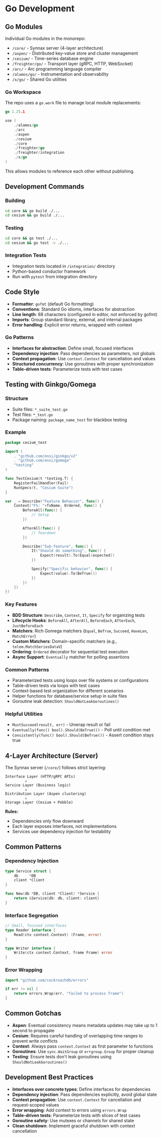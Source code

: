 # Go Development

## Go Modules

Individual Go modules in the monorepo:

- `/core/` - Synnax server (4-layer architecture)
- `/aspen/` - Distributed key-value store and cluster management
- `/cesium/` - Time-series database engine
- `/freighter/go/` - Transport layer (gRPC, HTTP, WebSocket)
- `/arc/` - Arc programming language compiler
- `/alamos/go/` - Instrumentation and observability
- `/x/go/` - Shared Go utilities

### Go Workspace

The repo uses a `go.work` file to manage local module replacements:

```go
go 1.25.1

use (
    ./alamos/go
    ./arc
    ./aspen
    ./cesium
    ./core
    ./freighter/go
    ./freighter/integration
    ./x/go
)
```

This allows modules to reference each other without publishing.

## Development Commands

### Building

```bash
cd core && go build ./...
cd cesium && go build ./...
```

### Testing

```bash
cd core && go test ./...
cd cesium && go test -v ./...
```

### Integration Tests

- Integration tests located in `/integration/` directory
- Python-based conductor framework
- Run with `pytest` from integration directory

## Code Style

- **Formatter**: `gofmt` (default Go formatting)
- **Conventions**: Standard Go idioms, interfaces for abstraction
- **Line length**: 88 characters (configured in editor, not enforced by gofmt)
- **Imports**: Group standard library, external, and internal packages
- **Error handling**: Explicit error returns, wrapped with context

### Go Patterns

- **Interfaces for abstraction**: Define small, focused interfaces
- **Dependency injection**: Pass dependencies as parameters, not globals
- **Context propagation**: Use `context.Context` for cancellation and values
- **Structured concurrency**: Use goroutines with proper synchronization
- **Table-driven tests**: Parameterize tests with test cases

## Testing with Ginkgo/Gomega

### Structure

- Suite files: `*_suite_test.go`
- Test files: `*_test.go`
- Package naming: `package_name_test` for blackbox testing

### Example

```go
package cesium_test

import (
    . "github.com/onsi/ginkgo/v2"
    . "github.com/onsi/gomega"
    "testing"
)

func TestCesium(t *testing.T) {
    RegisterFailHandler(Fail)
    RunSpecs(t, "Cesium Suite")
}

var _ = Describe("Feature Behavior", func() {
    Context("FS: "+fsName, Ordered, func() {
        BeforeAll(func() {
            // Setup
        })

        AfterAll(func() {
            // Teardown
        })

        Describe("Sub-feature", func() {
            It("Should do something", func() {
                Expect(result).To(Equal(expected))
            })

            Specify("Specific behavior", func() {
                Expect(value).To(BeTrue())
            })
        })
    })
})
```

### Key Features

- **BDD Structure**: `Describe`, `Context`, `It`, `Specify` for organizing tests
- **Lifecycle Hooks**: `BeforeAll`, `AfterAll`, `BeforeEach`, `AfterEach`,
  `JustBeforeEach`
- **Matchers**: Rich Gomega matchers (`Equal`, `BeTrue`, `Succeed`, `HaveLen`,
  `MatchError`)
- **Custom Matchers**: Domain-specific matchers (e.g., `telem.MatchSeriesDataV`)
- **Ordering**: `Ordered` decorator for sequential test execution
- **Async Support**: `Eventually` matcher for polling assertions

### Common Patterns

- Parameterized tests using loops over file systems or configurations
- Table-driven tests via loops with test cases
- Context-based test organization for different scenarios
- Helper functions for database/service setup in suite files
- Goroutine leak detection: `ShouldNotLeakGoroutines()`

### Helpful Utilities

- `MustSucceed(result, err)` - Unwrap result or fail
- `Eventually(func() bool).Should(BeTrue())` - Poll until condition met
- `Consistently(func() bool).Should(BeTrue())` - Assert condition stays true

## 4-Layer Architecture (Server)

The Synnax server (`/core/`) follows strict layering:

```
Interface Layer (HTTP/gRPC APIs)
         ↓
Service Layer (Business logic)
         ↓
Distribution Layer (Aspen clustering)
         ↓
Storage Layer (Cesium + Pebble)
```

**Rules:**

- Dependencies only flow downward
- Each layer exposes interfaces, not implementations
- Services use dependency injection for testability

## Common Patterns

### Dependency Injection

```go
type Service struct {
    db     *DB
    client *Client
}

func New(db *DB, client *Client) *Service {
    return &Service{db: db, client: client}
}
```

### Interface Segregation

```go
// Small, focused interfaces
type Reader interface {
    Read(ctx context.Context) (Frame, error)
}

type Writer interface {
    Write(ctx context.Context, frame Frame) error
}
```

### Error Wrapping

```go
import "github.com/cockroachdb/errors"

if err != nil {
    return errors.Wrap(err, "failed to process frame")
}
```

## Common Gotchas

- **Aspen**: Eventual consistency means metadata updates may take up to 1 second to
  propagate
- **Cesium**: Requires careful handling of overlapping time ranges to prevent write
  conflicts
- **Context**: Always pass `context.Context` as first parameter to functions
- **Goroutines**: Use `sync.WaitGroup` or `errgroup.Group` for proper cleanup
- **Testing**: Ensure tests don't leak goroutines using `ShouldNotLeakGoroutines()`

## Development Best Practices

- **Interfaces over concrete types**: Define interfaces for dependencies
- **Dependency injection**: Pass dependencies explicitly, avoid global state
- **Context propagation**: Use `context.Context` for cancellation and request-scoped
  values
- **Error wrapping**: Add context to errors using `errors.Wrap`
- **Table-driven tests**: Parameterize tests with slices of test cases
- **Goroutine safety**: Use mutexes or channels for shared state
- **Clean shutdown**: Implement graceful shutdown with context cancellation
